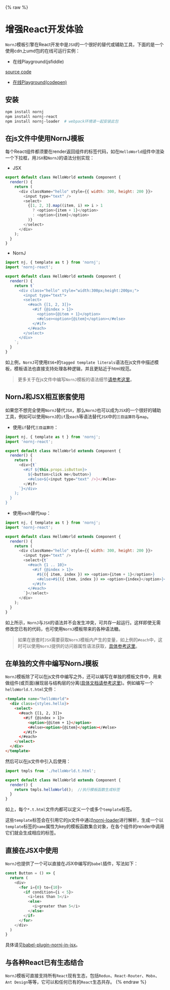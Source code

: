 {% raw %}
# 增强React开发体验

`NornJ`模板引擎在React开发中是`JSX`的一个很好的替代或辅助工具，下面的是一个使用cdn上umd包的在线可运行实例：

* 在线Playground(jsfiddle)

[source code](https://jsfiddle.net/joe_sky/n5n9tutj/)

* [在线Playground(codepen)](https://codepen.io/joe_sky/pen/ooPNbj)

## 安装

```sh
npm install nornj
npm install nornj-react
npm install nornj-loader  # webpack环境请一起安装此包
```

## 在js文件中使用NornJ模板

每个React组件都须要在render返回组件的标签代码，如在`HelloWorld`组件中渲染一个下拉框，用`JSX`和`NornJ`的语法分别实现：

* JSX

```js
export default class HelloWorld extends Component {
  render() {
    return (
      <div className="hello" style={{ width: 300, height: 200 }}>
        <input type="text" />
        <select>
          {[1, 2, 3].map((item, i) => i > 1
            ? <option>{item + 1}</option>
            : <option>{item}</option>
          )}
        </select>
      </div>
    );
  }
}
```

* NornJ

```js
import nj, { template as t } from 'nornj';
import 'nornj-react';

export default class HelloWorld extends Component {
  render() {
    return t`
      <div class="hello" style="width:300px;height:200px;">
        <input type="text">
        <select>
          <#each {[1, 2, 3]}>
            <#if {@index > 1}>
              <option>{@item + 1}</option>
              <#else><option>{@item}</option></#else>
            </#if>
          </#each>
        </select>
      </div>
    `;
  }
}
```

如上例，`NornJ`可使用`ES6+`的`tagged template literals`语法在js文件中描述模板，模板语法也直接支持处理各种逻辑，并且更贴近于html规范。

> 更多关于在js文件中编写`NornJ`模板的语法细节[请参考这里](../templateSyntax/templateString.md)。

## NornJ和JSX相互嵌套使用

如果您不想完全使用`NornJ`替代`JSX`，那么`NornJ`也可以成为`JSX`的一个很好的辅助工具，例如可以使用`NornJ`的`if`及`each`等语法替代`JSX`中的`三目运算符`与`map`。

* 使用`if`替代`三目运算符`：

```js
import nj, { template as t } from 'nornj';
import 'nornj-react';

export default class HelloWorld extends Component {
  render() {
    return (
      <div>{t`
        <#if ${this.props.isButton}>
          ${<button>click me</button>}
          <#else>${<input type="text" />}</#else>
        </#if>
      `}</div>
    );
  }
}
```

* 使用`each`替代`map`：

```js
import nj, { template as t } from 'nornj';
import 'nornj-react';

export default class HelloWorld extends Component {
  render() {
    return (
      <div className="hello" style={{ width: 300, height: 200 }}>
        <input type="text" />
        <select>{t`
          <#each {1 .. 10}>
            <#if {@index > 1}>
              #${({ item, index }) => <option>{item + 1}</option>}
              <#else>#${({ item, index }) => <option>{index}</option>}</#else>
            </#if>
          </#each>
        `}</select>
      </div>
    );
  }
}
```

如上所示，`NornJ`与`JSX`的语法并不会发生冲突，可共存一起运行。这样即使无需修改您已有的代码，也可使用`NornJ`模板带来的各种语法糖。

> 如果在嵌套时`JSX`需要获取`NornJ`模板内产生的变量，如上例的`#each`中，这时可以使用`NornJ`提供的访问器属性语法获取，[具体参考这里](../templateSyntax/accessor.md)。

## 在单独的文件中编写NornJ模板

`NornJ`模板除了可以在js文件中编写之外，还可以编写在单独的模板文件中，用来做组件(或页面)展现层与结构层的分离([具体文档请参考这里](../api/webpack.md))。例如编写一个`helloWorld.t.html`文件：

```html
<template name="helloWorld">
  <div class={styles.hello}>
    <select>
      <#each {[1, 2, 3]}>
        <#if {@index > 1}>
          <option>{@item + 1}</option>
          <#else><option>{@item}</option></#else>
        </#if>
      </#each>
    </select>
  </div>
</template>
```

然后可以在js文件中引入后使用：

```js
import tmpls from './helloWorld.t.html';

export default class HelloWorld extends Component {
  render() {
    return tmpls.helloWorld();  //执行模板函数生成标签
  }
}
```

如上，每个`*.t.html`文件内都可以定义一个或多个`template`标签。

这些`template`标签会在引用它的js文件中通过[nornj-loader](https://github.com/joe-sky/nornj-loader)进行解析，生成一个以`template`标签的`name`属性为key的模板函数集合对象，在各个组件的render中调用它们就会生成相应的标签。

## 直接在JSX中使用

`NornJ`也提供了一个可以直接在JSX中编写的`babel`插件，写法如下：

```js
const Button = () => {
  return (
    <div>
      <for i={0} to={10}>
        <if condition={i < 5}>
          <i>less than 5</i>
          <else>
            <i>greater than 5</i>
          </else>
        </if>
      </for>
    </div>
  )
}
```

具体请见[babel-plugin-nornj-in-jsx](https://github.com/joe-sky/nornj/blob/master/packages/babel-plugin-nornj-in-jsx/README.md)。

## 与各种React已有生态结合

`NornJ`模板可直接支持所有`React`现有生态，包括`Redux`、`React-Router`、`Mobx`、`Ant Design`等等，它可以和任何已有的`React`生态共存。
{% endraw %}